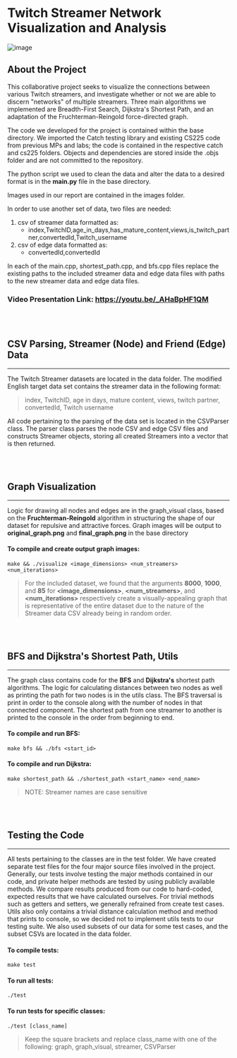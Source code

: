 #  Twitch Streamer Network Visualization and Analysis

![image](https://user-images.githubusercontent.com/70783501/234671041-28557459-8168-47a9-a935-c75dfee31fb9.png)

## About the Project
This collaborative project seeks to visualize the connections between various Twitch streamers, and investigate whether or not we are able to discern "networks" of multiple streamers. Three main algorithms we implemented are Breadth-First Search, Dijkstra's Shortest Path, and an adaptation of the Fruchterman-Reingold force-directed graph. 

The code we developed for the project is contained within the base directory. We imported the Catch testing library and existing CS225 code from previous MPs and labs; the code is contained in the respective catch and cs225 folders. Objects and dependencies are stored inside the .objs folder and are not committed to the repository.

The python script we used to clean the data and alter the data to a desired format is in the **main.py** file in the base directory.

Images used in our report are contained in the images folder.

In order to use another set of data, two files are needed:
1. csv of streamer data formatted as:
	- index,TwitchID,age_in_days,has_mature_content,views,is_twitch_partner,convertedId,Twitch_username
2. csv of edge data formatted as:
	- convertedId,convertedId

In each of the main.cpp, shortest_path.cpp, and bfs.cpp files replace the existing paths to the included streamer data and edge data files with paths to the new streamer data and edge data files.

### Video Presentation Link: https://youtu.be/_AHaBpHF1QM
\
&nbsp;


## CSV Parsing, Streamer (Node) and Friend (Edge) Data

---

The Twitch Streamer datasets are located in the data folder. 
The modified English target data set contains the streamer data in the following format:
> index, TwitchID, age in days, mature content, views, twitch partner, convertedId, Twitch username

All code pertaining to the parsing of the data set is located in the CSVParser class. The parser class parses the node CSV and edge CSV files and constructs Streamer objects, storing all created Streamers into a vector that is then returned.

\
&nbsp;


## Graph Visualization

---

Logic for drawing all nodes and edges are in the graph_visual class, based on the **Fruchterman-Reingold** algorithm in structuring the shape of our dataset for repulsive and attractive forces. Graph images will be output to **original_graph.png** and **final_graph.png** in the base directory
#### To compile and create output graph images:
	make && ./visualize <image_dimensions> <num_streamers> <num_iterations>
>For the included dataset, we found that the arguments **8000**, **1000**, and **85** for **<image_dimensions>**, **<num_streamers>**, and **<num_iterations>** respectively create a visually-appealing graph that is representative of the entire dataset due to the nature of the Streamer data CSV already being in random order.

\
&nbsp;


## BFS and Dijkstra's Shortest Path, Utils

---

The graph class contains code for the **BFS** and **Dijkstra's** shortest path algorithms. The logic for calculating distances between two nodes as well as printing the path for two nodes is in the utils class. The BFS traversal is print in order to the console along with the number of nodes in that connected component. The shortest path from one streamer to another is printed to the console in the order from beginning to end.
#### To compile and run BFS:
    make bfs && ./bfs <start_id>
#### To compile and run Dijkstra:
	make shortest_path && ./shortest_path <start_name> <end_name>
>NOTE: Streamer names are case sensitive

\
&nbsp;

## Testing the Code

---

All tests pertaining to the classes are in the test folder. We have created separate test files for the four major source files involved in the project. Generally, our tests involve testing the major methods contained in our code, and private helper methods are tested by using publicly available methods. We compare results produced from our code to hard-coded, expected results that we have calculated ourselves. For trivial methods such as getters and setters, we generally refrained from create test cases. Utils also only contains a trivial distance calculation method and method that prints to console, so we decided not to implement utils tests to our testing suite. We also used subsets of our data for some test cases, and the subset CSVs are located in the data folder.
 
####  To compile tests:
	make test
#### To run all tests:
	./test
#### To run tests for specific classes:
	./test [class_name]
>Keep the square brackets and replace class_name with one of the following: graph, graph_visual, streamer, CSVParser
